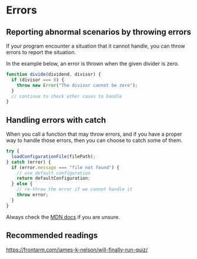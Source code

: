 # Errors

## Reporting abnormal scenarios by throwing errors

If your program encounter a situation that it cannot handle, you can throw errors to report the situation.

In the example below, an error is thrown when the given divider is zero.

```js
function divide(dividend, divisor) {
  if (divisor === 0) {
    throw new Error("The divisor cannot be zero");
  }
  // continue to check other cases to handle
}
```

## Handling errors with catch

When you call a function that may throw errors, and if you have a proper way to handle those errors, then you can choose to catch some of them.

```js
try {
  loadConfigurationFile(filePath);
} catch (error) {
  if (error.message === "file not found") {
    // use default configuration
    return defaultConfiguration;
  } else {
    // re-throw the error if we cannot handle it
    throw error;
  }
}
```

Always check the [MDN docs](https://developer.mozilla.org/en-US/docs/Web/JavaScript/Reference/Global_Objects/Error) if you are unsure.

## Recommended readings

https://frontarm.com/james-k-nelson/will-finally-run-quiz/
